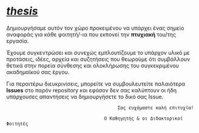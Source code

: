 # *[thesis](https://github.com/courses-ionio/thesis)*


Δημιουργήσαμε αυτόν τον χώρο προκειμένου να υπάρχει ένας σημείο αναφοράς για κάθε φοιτητή/-ια που εκπονεί την **πτυχιακή** του/της εργασία.

Έχουμε συγκεντρώσει και συνεχώς εμπλουτίζουμε το υπάρχον υλικό με προτάσεις, ιδέες, αρχεία και συζητήσεις που θεωρούμε ότι συμβάλλουν θετικά στην πορεία σύνθεσης και ολοκλήρωσης του συγκεκριμένου ακαδημαϊκού σας έργου.

Για περαιτέρω διευκρινίσεις, μπορείτε να συμβουλευτείτε παλαιότερα **Issues** στο παρόν repository και εφόσον δεν σας καλύπτουν οι ήδη υπάρχουσες απαντήσεις να δημιουργήσετε το δικό σας Issue.



                                             Σας ευχόμαστε καλή επιτυχία!

                                        Ο Καθηγητής & οι Διδακτορικοί Φοιτητές
